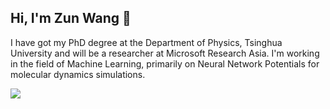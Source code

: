 <!-- ### Hi there 👋 -->
Hi, I'm Zun Wang 👋
-
I have got my PhD degree at the Department of Physics, Tsinghua University and will be a researcher at Microsoft Research Asia. I'm working in the field of Machine Learning, primarily on Neural Network Potentials for molecular dynamics simulations.

<!--
**sakuraiiiii/sakuraiiiii** is a ✨ _special_ ✨ repository because its `README.md` (this file) appears on your GitHub profile.

Here are some ideas to get you started:

- 🔭 I’m currently working on ...
- 🌱 I’m currently learning ...
- 👯 I’m looking to collaborate on ...
- 🤔 I’m looking for help with ...
- 💬 Ask me about ...
- 📫 How to reach me: ...
- 😄 Pronouns: ...
- ⚡ Fun fact: ...
-->

![](https://github-readme-stats.vercel.app/api?username=sakuraiiiii&count_private=true&show_icons=true&theme=synthwave)
